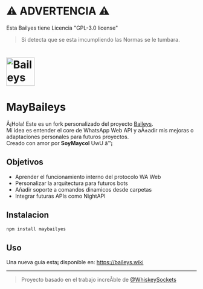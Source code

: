 # ⚠️ ADVERTENCIA ⚠️

Esta Bailyes tiene Licencia "GPL-3.0 license"
> Si detecta que se esta imcumpliendo las Normas se le tumbara.


<h1><img alt="Baileys logo" src="https://files.catbox.moe/k7x02e.png" height="75"/></h1>

# MayBaileys

Â¡Hola! Este es un fork personalizado del proyecto [Baileys](https://github.com/WhiskeySockets/Baileys).  
Mi idea es entender el core de WhatsApp Web API y aÃ±adir mis mejoras o adaptaciones personales para futuros proyectos.  
Creado con amor por **SoyMaycol** UwU â™¡

## Objetivos

- Aprender el funcionamiento interno del protocolo WA Web
- Personalizar la arquitectura para futuros bots
- Añadir soporte a comandos dinamicos desde carpetas
- Integrar futuras APIs como NightAPI

## Instalacion

```bash
npm install maybailyes
```

## Uso
Una nueva guia esta¡ disponible en: https://baileys.wiki

---

> Proyecto basado en el trabajo increÃ­ble de [@WhiskeySockets](https://github.com/WhiskeySockets/Baileys)
